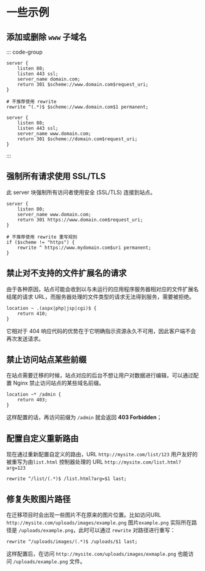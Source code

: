 # 一些示例

## 添加或删除 `www` 子域名

::: code-group

```nginx [添加 www 子域名]
server {
    listen 80;
    listen 443 ssl;
    server_name domain.com;
    return 301 $scheme://www.domain.com$request_uri;
}

# 不推荐使用 rewrite
rewrite ^(.*)$ $scheme://www.domain.com$1 permanent;
```

```nginx [删除 www 子域名]
server {
    listen 80;
    listen 443 ssl;
    server_name www.domain.com;
    return 301 $scheme://domain.com$request_uri;
}
```

:::

## 强制所有请求使用 SSL/TLS

此 server 块强制所有访问者使用安全 (SSL/TLS) 连接到站点。

```nginx
server {
    listen 80;
    server_name www.domain.com;
    return 301 https://www.domain.com$request_uri;
}

# 不推荐使用 rewrite 重写规则
if ($scheme != "https") {
    rewrite ^ https://www.mydomain.com$uri permanent;
}
```

## 禁止对不支持的文件扩展名的请求

由于各种原因，站点可能会收到以与未运行的应用程序服务器相对应的文件扩展名结尾的请求 URL，而服务器处理的文件类型的请求无法得到服务，需要被拒绝。

```nginx
location ~ .(aspx|php|jsp|cgi)$ {
    return 410;
}
```
它相对于 404 响应代码的优势在于它明确指示资源永久不可用，因此客户端不会再次发送请求。

## 禁止访问站点某些前缀

在站点需要迁移的时候，站点对应的后台不想让用户对数据进行编辑，可以通过配置 Nginx 禁止访问站点的某些域名前缀。

```nginx
location ~* /admin {
    return 403;
}
```

这样配置的话，再访问前缀为 `/admin` 就会返回 **403 Forbidden**；

## 配置自定义重新路由

现在通过重新配置自定义的路由，URL `http://mysite.com/list/123` 用户友好的被重写为由`list.html` 控制器处理的 URL `http://mysite.com/list.html?arg=123`

```nginx
rewrite ^/list/(.*)$ /list.html?arg=$1 last;
```

## 修复失败图片路径

在迁移项目时会出现一些图片不在原来的图片位置。比如访问URL `http://mysite.com/uploads/images/example.png` 图片`example.png` 实际所在路径是 `/uploads/example.png`，此时可以通过 `rewrite` 对路径进行重写：

```nginx
rewrite ^/uploads/images/(.*)$ /uploads/$1 last;
```

这样配置后，在访问 `http://mysite.com/uploads/images/exmaple.png` 也能访问 `/uploads/example.png` 文件。
